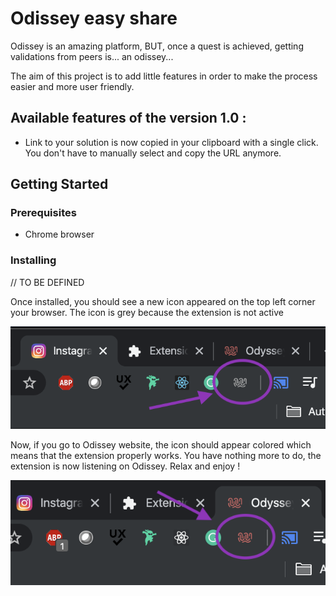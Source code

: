 # Odissey easy share

Odissey is an amazing platform, BUT, once a quest is achieved, getting validations from peers is... an odissey...

The aim of this project is to add little features in order to make the process easier and more user friendly.

## Available features of the version 1.0 :

* Link to your solution is now copied in your clipboard with a single click. You don't have to manually select and copy the URL anymore. 

## Getting Started

### Prerequisites

* Chrome browser

### Installing

// TO BE DEFINED

Once installed, you should see a new icon appeared on the top left corner your browser.
The icon is grey because the extension is not active

![](ressources/inasctive.png)

Now, if you go to Odissey website, the icon should appear colored which means that the extension properly works. You have nothing more to do, the extension is now listening on Odissey. Relax and enjoy !

![](ressources/active.png)

